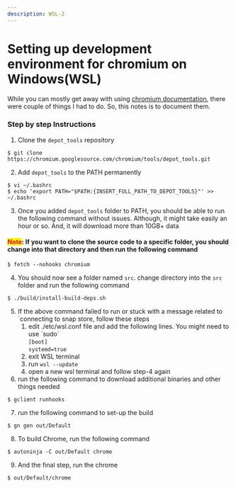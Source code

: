 ```yaml
---
description: WSL-2
---
```


# Setting up development environment for chromium on Windows(WSL)

While you can mostly get away with using [chromium documentation](https://chromium.googlesource.com/chromium/src/+/main/docs/linux/build\_instructions.md), there were couple of things I had to do. So, this notes is to document them.

### Step by step Instructions

1. Clone the `depot_tools` repository

```shell-session
$ git clone https://chromium.googlesource.com/chromium/tools/depot_tools.git
```

2. Add `depot_tools` to the PATH permanently

```shell-session
$ vi ~/.bashrc
$ echo 'export PATH="$PATH:{INSERT_FULL_PATH_TO_DEPOT_TOOLS}"' >> ~/.bashrc
```

3. Once you added `depot_tools` folder to PATH, you should be able to run the following command without issues.  Although, it might take easily an hour or so. And, it will download more than 10GB+ data

#### <mark style="color:red;">Note</mark>: If you want to clone the source code to a specific folder, you should change into that directory and then run the following command

```
$ fetch --nohooks chromium
```

4. You should now see a folder named `src`. change directory into the `src` folder and run the following command

```shell-session
$ ./build/install-build-deps.sh
```

5. If the above command failed to run or stuck with a message related to \`connecting to snap store, follow these steps
   1. edit ./etc/wsl.conf file and add the following lines. You might need to use \`sudo\`\
      `[boot]`\
      `systemd=true`
   2. exit WSL terminal
   3. run `wsl --update`
   4. open a new wsl terminal and follow step-4 again
6. run the following command to download additional binaries and other things needed

```
$ gclient runhooks
```

7. run the following command to set-up the build

```
$ gn gen out/Default
```

8. To build Chrome, run the following command

```
$ autoninja -C out/Default chrome
```

9. And the final step, run the chrome

```
$ out/Default/chrome
```
